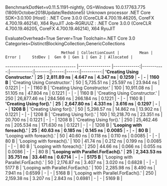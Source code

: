 
BenchmarkDotNet=v0.11.5.1191-nightly, OS=Windows 10.0.17763.775 (1809/October2018Update/Redstone5)
Unknown processor
.NET Core SDK=3.0.100
  [Host]     : .NET Core 3.0.0 (CoreCLR 4.700.19.46205, CoreFX 4.700.19.46214), X64 RyuJIT
  Job-RGRUUZ : .NET Core 3.0.0 (CoreCLR 4.700.19.46205, CoreFX 4.700.19.46214), X64 RyuJIT

EvaluateOverhead=True  Server=True  Toolchain=.NET Core 3.0  
Categories=DistinctBlockingCollection,GenericCollections  

                             Method | CollectionCount |         Mean |      Error |     StdDev |  Gen 0 | Gen 1 | Gen 2 | Allocated |
----------------------------------- |---------------- |-------------:|-----------:|-----------:|-------:|------:|------:|----------:|
      **'Creating Using Constructor.'** |              **25** |  **2,811.89 ns** |   **4.647 ns** |   **4.347 ns** | **0.1259** |     **-** |     **-** |    **1160 B** |
      'Creating Using Constructor.' |              50 |  5,735.51 ns |  25.597 ns |  23.944 ns | 0.1221 |     - |     - |    1160 B |
      'Creating Using Constructor.' |             100 | 10,911.08 ns |  51.105 ns |  47.804 ns | 0.1221 |     - |     - |    1160 B |
      'Creating Using Constructor.' |             250 | 26,877.46 ns | 284.566 ns | 266.184 ns | 0.1221 |     - |     - |    1160 B |
            **'Creating Using for().'** |              **25** |  **2,647.80 ns** |   **4.331 ns** |   **3.616 ns** | **0.1297** |     **-** |     **-** |    **1208 B** |
            'Creating Using for().' |              50 |  5,298.57 ns |  14.862 ns |  13.902 ns | 0.1221 |     - |     - |    1208 B |
            'Creating Using for().' |             100 | 10,218.70 ns |  23.351 ns |  20.700 ns | 0.1221 |     - |     - |    1208 B |
            'Creating Using for().' |             250 | 25,462.46 ns | 205.534 ns | 171.630 ns | 0.1221 |     - |     - |    1208 B |
          **'Looping with foreach().'** |              **25** |     **40.63 ns** |   **0.185 ns** |   **0.145 ns** | **0.0085** |     **-** |     **-** |      **80 B** |
          'Looping with foreach().' |              50 |     40.60 ns |   0.118 ns |   0.110 ns | 0.0085 |     - |     - |      80 B |
          'Looping with foreach().' |             100 |     41.74 ns |   0.212 ns |   0.199 ns | 0.0085 |     - |     - |      80 B |
          'Looping with foreach().' |             250 |     44.66 ns |   0.066 ns |   0.055 ns | 0.0086 |     - |     - |      80 B |
 **'Looping with Parallel.ForEach().'** |              **25** |  **2,343.53 ns** |  **35.751 ns** |  **33.441 ns** | **0.6714** |     **-** |     **-** |    **5175 B** |
 'Looping with Parallel.ForEach().' |              50 |  2,176.87 ns |   3.407 ns |   3.020 ns | 0.6828 |     - |     - |    5177 B |
 'Looping with Parallel.ForEach().' |             100 |  2,285.98 ns |   8.490 ns |   7.941 ns | 0.6599 |     - |     - |    5168 B |
 'Looping with Parallel.ForEach().' |             250 |  2,159.38 ns |   3.207 ns |   2.843 ns | 0.6981 |     - |     - |    5169 B |
